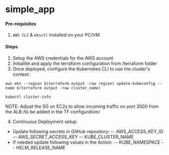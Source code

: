 # simple_app

#### Pre-requisites
1. `AWS CLI` & `eksctl` installed on your PC/VM

#### Steps
1. Setup the AWS credentials for the AWS account
2. Initiallite and apply the terraform configuration from /terraform folder
3. Once deployed, configure the Kubernetes CLI to use the cluster's context:
```
aws eks --region $(terraform output -raw region) update-kubeconfig --name $(terraform output -raw cluster_name)

kubectl cluster-info
```

NOTE: Adjust the SG on EC2s to allow incoming traffic on port 3000 from the ALB /to be added in the TF configuration/

4. Continuous Deployment setup:
- Update following secrets in GitHub repository:
-- AWS_ACCESS_KEY_ID
-- AWS_SECRET_ACCESS_KEY
-- KUBE_CLUSTER_NAME
- If needed update following values in the Action:
-- KUBE_NAMESPACE
-- HELM_RELEASE_NAME